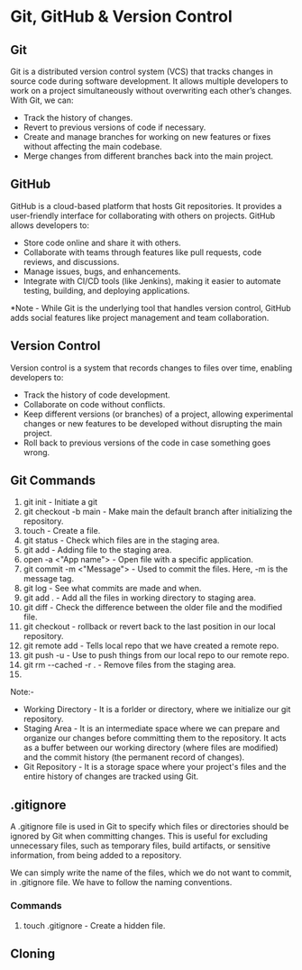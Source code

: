 # Git, GitHub & Version Control

## Git

Git is a distributed version control system (VCS) that tracks changes in source code during software development. It allows multiple developers to work on a project simultaneously without overwriting each other’s changes. With Git, we can:
- Track the history of changes.
- Revert to previous versions of code if necessary.
- Create and manage branches for working on new features or fixes without affecting the main codebase.
- Merge changes from different branches back into the main project.

## GitHub

GitHub is a cloud-based platform that hosts Git repositories. It provides a user-friendly interface for collaborating with others on projects. GitHub allows developers to:
- Store code online and share it with others.
- Collaborate with teams through features like pull requests, code reviews, and discussions.
- Manage issues, bugs, and enhancements.
- Integrate with CI/CD tools (like Jenkins), making it easier to automate testing, building, and deploying applications.

*Note - While Git is the underlying tool that handles version control, GitHub adds social features like project management and team collaboration.

## Version Control

Version control is a system that records changes to files over time, enabling developers to:
- Track the history of code development.
- Collaborate on code without conflicts.
- Keep different versions (or branches) of a project, allowing experimental changes or new features to be developed without disrupting the main project.
- Roll back to previous versions of the code in case something goes wrong.

## Git Commands

1. git init - Initiate a git
2. git checkout -b main - Make main the default branch after initializing the repository.
3. touch <filename> - Create a file.
4. git status - Check which files are in the staging area.
5. git add <fileName> - Adding file to the staging area.
6. open -a <"App name"> <fileName> - Open file with a specific application.
7. git commit -m <"Message"> - Used to commit the files. Here, -m is the message tag.
8. git log - See what commits are made and when.
9. git add . - Add all the files in working directory to staging area.
10. git diff <filename> - Check the difference between the older file and the modified file.
11. git checkout <filename> - rollback or revert back to the last position in our local repository.
12. git remote add <name> <url-of-our-remote-repo> - Tells local repo that we have created a remote repo.
13. git push -u <remoteName> <BranchName> - Use to push things from our local repo to our remote repo.
14. git rm --cached -r . - Remove files from the staging area.
15. 

Note:-
- Working Directory - It is a forlder or directory, where we initialize our git repository.
- Staging Area - It is an intermediate space where we can prepare and organize our changes before committing them to the repository. It acts as a buffer between our  working directory (where files are modified) and the commit history (the permanent record of changes).
- Git Repository - It is a storage space where your project's files and the entire history of changes are tracked using Git.

## .gitignore

A .gitignore file is used in Git to specify which files or directories should be ignored by Git when committing changes. This is useful for excluding unnecessary files, such as temporary files, build artifacts, or sensitive information, from being added to a repository.

We can simply write the name of the files, which we do not want to commit, in .gitignore file. We have to follow the naming conventions.

### Commands

1. touch .gitignore - Create a hidden file.

## Cloning









